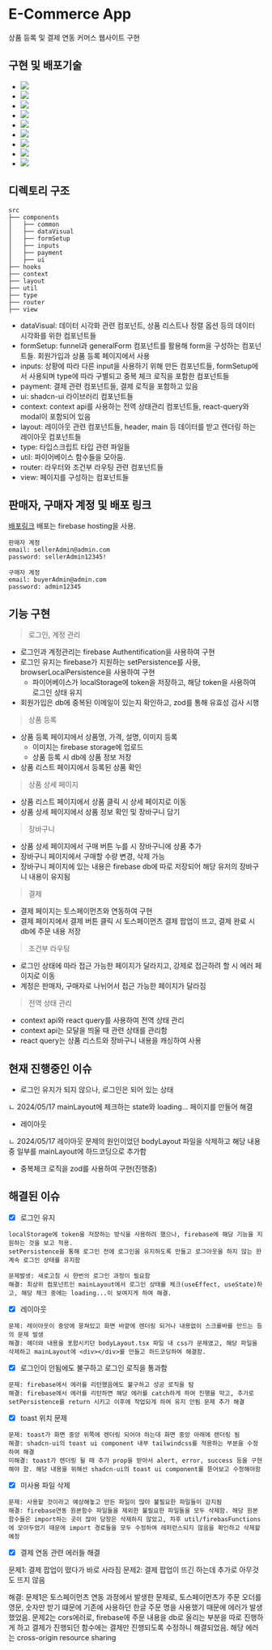 # E-Commerce App

상품 등록 및 결제 연동 커머스 웹사이트 구현

## 구현 및 배포기술

- <img src="https://img.shields.io/badge/React-61DAFB?style=flat-square&logo=React&logoColor=white" />
- <img src="https://img.shields.io/badge/Typescript-3178C6?style=flat-square&logo=Typescript&logoColor=white" />
- <img src="https://img.shields.io/badge/Firebase-FFCA28?style=flat-square&logo=Firebase&logoColor=white" />
- <img src="https://img.shields.io/badge/TailwindCSS-38B2AC?style=flat-square&logo=Tailwind-CSS&logoColor=white" />
- <img src="https://img.shields.io/badge/ReactQuery-000000?style=flat-square&logo=React-Query&logoColor=white" />
- <img src="https://img.shields.io/badge/ReactRouter-CA4245?style=flat-square&logo=React-Router&logoColor=white" />
- <img src="https://img.shields.io/badge/ContextAPI-61DAFB?style=flat-square&logo=React&logoColor=white" />
- <img src="https://img.shields.io/badge/Zod-000000?style=flat-square&logo=Zod&logoColor=white" />
- <img src="https://img.shields.io/badge/ShadcnUI-38B2AC?style=flat-square&logo=Tailwind-CSS&logoColor=white" />

## 디렉토리 구조

```
src
├── components
│   ├── common
│   ├── dataVisual
│   ├── formSetup
│   ├── inputs
│   ├── payment
│   ├── ui
├── hooks
├── context
├── layout
├── util
├── type
├── router
├── view
```
- dataVisual: 데이터 시각화 관련 컴포넌트, 상품 리스트나 정렬 옵션 등의 데이터 시각화를 위한 컴포넌트들
- formSetup: funnel과 generalForm 컴포넌트를 활용해 form을 구성하는 컴포넌트들. 회원가입과 상품 등록 페이지에서 사용
- inputs: 상황에 따라 다른 input을 사용하기 위해 만든 컴포넌트들, formSetup에서 사용되며 type에 따라 구별되고 중복 체크 로직을 포함한 컴포넌트들
- payment: 결제 관련 컴포넌트들, 결제 로직을 포함하고 있음
- ui: shadcn-ui 라이브러리 컴포넌트들
- context: context api를 사용하는 전역 상태관리 컴포넌트들, react-query와 modal이 포함되어 있음
- layout: 레이아웃 관련 컴포넌트들, header, main 등 데이터를 받고 렌더링 하는 레이아웃 컴포넌트들
- type: 타입스크립트 타입 관련 파일들
- util: 파이어베이스 함수들을 모아둠.
- router: 라우터와 조건부 라우팅 관련 컴포넌트들
- view: 페이지를 구성하는 컴포넌트들

## 판매자, 구매자 계정 및 배포 링크

[배포링크](https://testproject-83faf.web.app/)
배포는 firebase hosting을 사용.

```
판매자 계정
email: sellerAdmin@admin.com
password: sellerAdmin12345!

구매자 계정
email: buyerAdmin@admin.com
password: admin12345
```

## 기능 구현

> 로그인, 계정 관리

- 로그인과 계정관리는 firebase Authentification을 사용하여 구현
- 로그인 유지는 firebase가 지원하는 setPersistence를 사용, browserLocalPersistence을 사용하여 구현
  - 파이어베이스가 localStorage에 token을 저장하고, 해당 token을 사용하여 로그인 상태 유지
- 회원가입은 db에 중복된 이메일이 있는지 확인하고, zod를 통해 유효성 검사 시행

> 상품 등록

- 상품 등록 페이지에서 상품명, 가격, 설명, 이미지 등록
  - 이미지는 firebase storage에 업로드
  - 상품 등록 시 db에 상품 정보 저장
- 상품 리스트 페이지에서 등록된 상품 확인

> 상품 상세 페이지

- 상품 리스트 페이지에서 상품 클릭 시 상세 페이지로 이동
- 상품 상세 페이지에서 상품 정보 확인 및 장바구니 담기

> 장바구니

- 상품 상세 페이지에서 구매 버튼 누를 시 장바구니에 상품 추가
- 장바구니 페이지에서 구매할 수량 변경, 삭제 가능
- 장바구니 페이지에 있는 내용은 firebase db에 따로 저장되어 해당 유저의 장바구니 내용이 유지됨

> 결제

- 결제 페이지는 토스페이먼츠와 연동하여 구현
- 결제 페이지에서 결제 버튼 클릭 시 토스페이먼츠 결제 팝업이 뜨고, 결제 완료 시 db에 주문 내용 저장

> 조건부 라우팅

- 로그인 상태에 따라 접근 가능한 페이지가 달라지고, 강제로 접근하려 할 시 에러 페이지로 이동
- 계정은 판매자, 구매자로 나뉘어서 접근 가능한 페이지가 달라짐

> 전역 상태 관리

- context api와 react query를 사용하여 전역 상태 관리
- context api는 모달을 띄울 때 관련 상태를 관리함
- react query는 상품 리스트와 장바구니 내용을 캐싱하여 사용

## 현재 진행중인 이슈

- 로그인 유지가 되지 않으나, 로그인은 되어 있는 상태

ㄴ 2024/05/17 mainLayout에 체크하는 state와 loading... 페이지를 만들어 해결

- 레이아웃

ㄴ 2024/05/17 레이아웃 문제의 원인이었던 bodyLayout 파일을 삭제하고 해당 내용중 일부를 mainLayout에 하드코딩으로 추가함

- 중복체크 로직을 zod를 사용하여 구현(진행중)

## 해결된 이슈

- [x] 로그인 유지

```
localStorage에 token을 저장하는 방식을 사용하려 했으나, firebase에 해당 기능을 지원하는 것을 보고 적용.
setPersistence을 통해 로그인 전에 로그인을 유지하도록 만들고 로그아웃을 하지 않는 한 계속 로그인 상태를 유지함

문제발생: 새로고침 시 한번의 로그인 과정이 필요함
해결: 최상위 컴포넌트인 mainLayout에서 로그인 상태를 체크(useEffect, useState)하고, 해당 체크 중에는 loading...이 보여지게 하여 해결.
```

- [x] 레이아웃

```
문제: 레이아웃이 중앙에 뭉쳐있고 화면 바깥에 렌더링 되거나 내용없이 스크롤바를 만드는 등의 문제 발생
해결: 헤더와 내용을 포함시키던 bodyLayout.tsx 파일 내 css가 문제였고, 해당 파일을 삭제하고 mainLayout에 <div></div>를 만들고 하드코딩하여 해결함.
```

- [x] 로그인이 안됨에도 불구하고 로그인 로직을 통과함

```
문제: firebase에서 에러를 리턴했음에도 불구하고 성공 로직을 탐
해결: firebase에서 에러를 리턴하면 해당 에러를 catch하게 하여 진행을 막고, 추가로 setPersistence를 return 시키고 이후에 작업되게 하여 유지 안됨 문제 추가 해결
```

- [x] toast 위치 문제

```
문제: toast가 화면 중앙 위쪽에 렌더링 되어야 하는데 화면 중앙 아래에 렌더링 됨
해결: shadcn-ui의 toast ui component 내부 tailwindcss를 적용하는 부분을 수정하여 해결
미해결: toast가 렌더링 될 때 추가 prop을 받아서 alert, error, success 등을 구현해야 함. 해당 내용을 위해선 shadcn-ui의 toast ui component를 뜯어보고 수정해야함
```

- [x] 미사용 파일 삭제

```
문제: 사용할 것이라고 예상해놓고 만든 파일이 많아 불필요한 파일들이 감지됨
해결: firebase연동 원본함수 파일들을 제외한 불필요한 파일들을 모두 삭제함. 해당 원본함수들은 import하는 곳이 많아 당장은 삭제하지 않았고, 차후 util/firebasFunctions에 모아두었기 때문에 import 경로들을 모두 수정하여 레퍼런스되지 않음을 확인하고 삭제할 예정
```

- [x] 결제 연동 관련 에러들 해결

문제1: 결제 팝업이 떴다가 바로 사라짐
문제2: 결제 팝업이 뜨긴 하는데 추가로 아무것도 뜨지 않음

해결: 문제1은 토스페이먼츠 연동 과정에서 발생한 문제로, 토스페이먼츠가 주문 오더를 영문, 숫자만 받기 떄문에 기존에 사용하던 한글 주문 명을 사용했기 때문에 에러가 발생했었음. 문제2는 cors에러로, firebase에 주문 내용을 db로 올리는 부분을 따로 진행하게 하고 결제가 진행되던 함수에는 결제만 진행되도록 수정하니 해결되었음. 해당 에러는 cross-origin resource sharing
